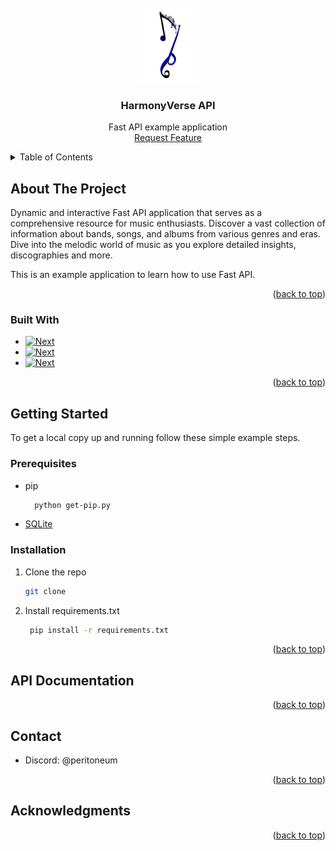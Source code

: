 <!-- PROJECT LOGO -->
<br />
<div align="center">
  <a href="#">
    <img src="img/fixed-2.png" alt="Logo" height="120">
  </a>

<h3 align="center">HarmonyVerse API</h3>

  <p align="center">
Fast API example application
    <br>
    <a href="#">Request Feature</a>
  </p>
</div>



<!-- TABLE OF CONTENTS -->
<details>
  <summary>Table of Contents</summary>
  <ol>
    <li>
      <a href="#about-the-project">About The Project</a>
      <ul>
        <li><a href="#built-with">Built With</a></li>
      </ul>
    </li>
    <li>
      <a href="#getting-started">Getting Started</a>
      <ul>
        <li><a href="#prerequisites">Prerequisites</a></li>
        <li><a href="#installation">Installation</a></li>
      </ul>
    </li>
    <li><a href="#usage">API Documentation</a></li>
    <li><a href="#contact">Contact</a></li>
    <li><a href="#acknowledgments">Acknowledgments</a></li>
  </ol>
</details>



<!-- ABOUT THE PROJECT -->
## About The Project

Dynamic and interactive Fast API application that serves as a comprehensive resource for music enthusiasts. 
Discover a vast collection of information about bands, songs, and albums from various genres and eras. 
Dive into the melodic world of music as you explore detailed insights, discographies and more.

This is an example application to learn how to use Fast API.

<p align="right">(<a href="#top">back to top</a>)</p>



### Built With

* [![Next][python-shield]][python-url]
* [![Next][sqlite-shield]][sqlite-url]
* [![Next][fastapi-shield]][fastapi-url]

<p align="right">(<a href="#top">back to top</a>)</p>



<!-- GETTING STARTED -->
## Getting Started

To get a local copy up and running follow these simple example steps.

### Prerequisites

* pip
  ```sh
    python get-pip.py
  ```
* [SQLite](https://www.sqlite.org/index.html)

### Installation

1. Clone the repo
   ```sh
   git clone 
   ```
2. Install requirements.txt
   ```sh
    pip install -r requirements.txt
   ```

<p align="right">(<a href="#top">back to top</a>)</p>

<!-- USAGE EXAMPLES -->
## API Documentation
<!-- USAGE EXAMPLES SCREENSHOTS -->


<p align="right">(<a href="#top">back to top</a>)</p>


<!-- CONTACT -->
## Contact

* Discord: @peritoneum

<p align="right">(<a href="#top">back to top</a>)</p>



<!-- ACKNOWLEDGMENTS -->
## Acknowledgments

<p align="right">(<a href="#top">back to top</a>)</p>



<!-- MARKDOWN LINKS & IMAGES -->
<!-- https://www.markdownguide.org/basic-syntax/#reference-style-links -->
[python-shield]: https://img.shields.io/badge/PYTHON-3.10-blue?style=for-the-badge&logo=python
[python-url]: https://www.python.org/downloads/release/python-390/
[fastapi-shield]: https://img.shields.io/badge/FastAPI-009688?style=for-the-badge&logo=FastAPI&logoColor=white
[fastapi-url]: https://fastapi.tiangolo.com
[sqlite-shield]: https://img.shields.io/badge/SQLite-07405E?style=for-the-badge&logo=sqlite&logoColor=white
[sqlite-url]: https://www.sqlite.org/index.html
[logo]: img/fixed-2.png
